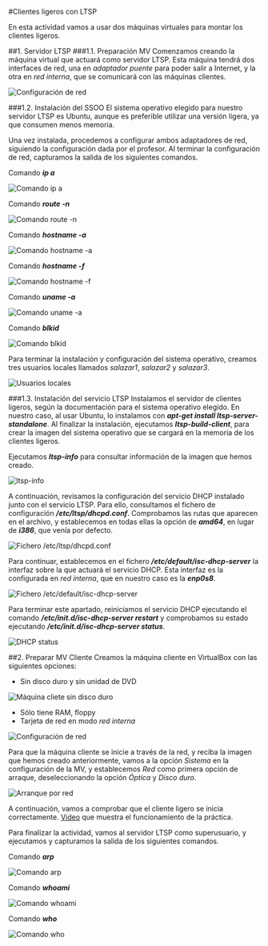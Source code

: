 #Clientes ligeros con LTSP

En esta actividad vamos a usar dos máquinas virtuales para montar los clientes ligeros.

##1. Servidor LTSP
###1.1. Preparación MV
Comenzamos creando la máquina virtual que actuará como servidor LTSP. Esta máquina tendrá dos interfaces de red, una en *adaptador puente* para poder salir a Internet, y la otra en *red interna*, que se comunicará con las máquinas clientes.

![Configuración de red](./images/001.png)

###1.2. Instalación del SSOO
El sistema operativo elegido para nuestro servidor LTSP es Ubuntu, aunque es preferible utilizar una versión ligera, ya que consumen menos memoria.

Una vez instalada, procedemos a configurar ambos adaptadores de red, siguiendo la configuración dada  por el profesor. Al terminar la configuración de red, capturamos la salida de los siguientes comandos.

Comando ***ip a***

![Comando ip a](./images/002.png)

Comando ***route -n***

![Comando route -n](./images/003.png)

Comando ***hostname -a***

![Comando hostname -a](./images/004.png)

Comando ***hostname -f***

![Comando hostname -f](./images/005.png)

Comando ***uname -a***

![Comando uname -a](./images/006.png)

Comando ***blkid***

![Comando blkid](./images/007.png)

Para terminar la instalación y configuración del sistema operativo, creamos tres usuarios locales llamados *salazar1*, *salazar2* y *salazar3*.

![Usuarios locales](./images/008.png)

###1.3. Instalación del servicio LTSP
Instalamos el servidor de clientes ligeros, según la documentación para el sistema operativo elegido. En nuestro caso, al usar Ubuntu, lo instalamos con ***apt-get install ltsp-server-standalone***. Al finalizar la instalación, ejecutamos ***ltsp-build-client***, para crear la imagen del sistema operativo que se cargará en la memoria de  los clientes ligeros.

Ejecutamos ***ltsp-info*** para consultar información de la imagen que hemos creado.

![ltsp-info](./images/009.png)

A continuación, revisamos la configuración del servicio DHCP instalado junto con el servicio LTSP. Para ello, consultamos el fichero de configuración ***/etc/ltsp/dhcpd.conf***. Comprobamos las rutas que aparecen en el archivo, y establecemos en todas ellas la opción de ***amd64***, en lugar de ***i386***, que venía por defecto.

![Fichero /etc/ltsp/dhcpd.conf](./images/010.png)

Para continuar, establecemos en el fichero ***/etc/default/isc-dhcp-server*** la interfaz sobre la que actuará el servicio DHCP. Esta interfaz es la configurada en *red interna*, que en nuestro caso es la ***enp0s8***.

![Fichero /etc/default/isc-dhcp-server](./images/011.png)

Para terminar este apartado, reiniciamos el servicio DHCP ejecutando el comando ***/etc/init.d/isc-dhcp-server restart*** y comprobamos su estado ejecutando ***/etc/init.d/isc-dhcp-server status***.

![DHCP status](./images/012.png)

##2. Preparar MV Cliente
Creamos la máquina cliente en VirtualBox con las siguientes opciones:
    
* Sin disco duro y sin unidad de DVD

![Máquina cliete sin disco duro](./images/013.png)

* Sólo tiene RAM, floppy
* Tarjeta de red en modo *red interna*

![Configuración de red](./images/014.png)

Para que la máquina cliente se inicie a través de la red, y reciba la  imagen que hemos creado anteriormente, vamos a la opción *Sistema* en la configuración de la MV, y establecemos *Red* como primera opción de arraque, deseleccionando la opción *Óptica* y *Disco duro*.

![Arranque por red](./images/015.png)

A continuación, vamos a comprobar que el cliente ligero se inicia correctamente.
[Video](https://www.youtube.com/watch?v=ThBN6T5CoAs) que muestra el funcionamiento de la práctica.

Para finalizar la actividad, vamos al servidor LTSP como superusuario, y ejecutamos y capturamos la salida de los siguientes comandos.

Comando ***arp***

![Comando arp](./images/016.png)

Comando ***whoami***

![Comando whoami](./images/017.png)

Comando ***who***

![Comando who](./images/018.png)



       









